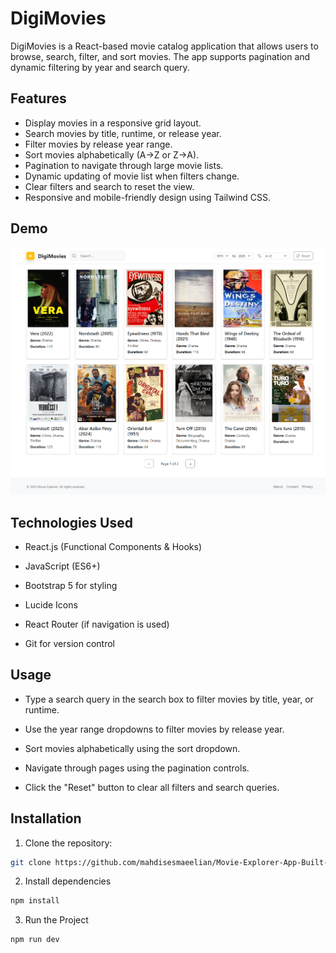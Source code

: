 # DigiMovies

DigiMovies is a React-based movie catalog application that allows users to browse, search, filter, and sort movies. The app supports pagination and dynamic filtering by year and search query.

## Features

- Display movies in a responsive grid layout.
- Search movies by title, runtime, or release year.
- Filter movies by release year range.
- Sort movies alphabetically (A→Z or Z→A).
- Pagination to navigate through large movie lists.
- Dynamic updating of movie list when filters change.
- Clear filters and search to reset the view.
- Responsive and mobile-friendly design using Tailwind CSS.

## Demo

<img src="/public/localhost_5173_.png" alt="">

## Technologies Used

- React.js (Functional Components & Hooks)

- JavaScript (ES6+)

- Bootstrap 5 for styling

- Lucide Icons

- React Router (if navigation is used)

- Git for version control

## Usage

- Type a search query in the search box to filter movies by title, year, or runtime.

- Use the year range dropdowns to filter movies by release year.

- Sort movies alphabetically using the sort dropdown.

- Navigate through pages using the pagination controls.

- Click the "Reset" button to clear all filters and search queries.

## Installation

1. Clone the repository:

```bash
git clone https://github.com/mahdisesmaeelian/Movie-Explorer-App-Built-with-React.js.git
```
2. Install dependencies
```bash
npm install
```
3. Run the Project
```bash
npm run dev
```

